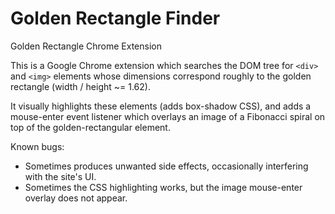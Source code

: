 # Golden Rectangle Finder
Golden Rectangle Chrome Extension

This is a Google Chrome extension which searches the DOM tree for <code><<span>div</span>></code> and <code><<span>img</span>></code> elements whose dimensions correspond roughly to the golden rectangle (width / height ~= 1.62).

It visually highlights these elements (adds box-shadow CSS), and adds a mouse-enter event listener which overlays an image of a Fibonacci spiral on top of the golden-rectangular element.

Known bugs:
<ul>
<li> Sometimes produces unwanted side effects, occasionally interfering with the site's UI.
<li> Sometimes the CSS highlighting works, but the image mouse-enter overlay does not appear.
</ul>
